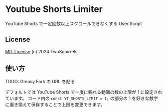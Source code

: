 # Youtube Shorts Limiter

YouTube Shorts で一定回数以上スクロールできなくする User Script

## License

[MIT License](/LICENSE)
(c) 2024 TwoSquirrels

## 使い方

TODO: Greasy Fork の URL を貼る

デフォルトでは YouTube Shorts で一度に観れる動画の数の上限が 1 に設定されています。
コード内の `const YT_SHORTS_LIMIT = 1;` の部分の 1 を好きな数字に置き換えて保存することで上限を変更できます。
